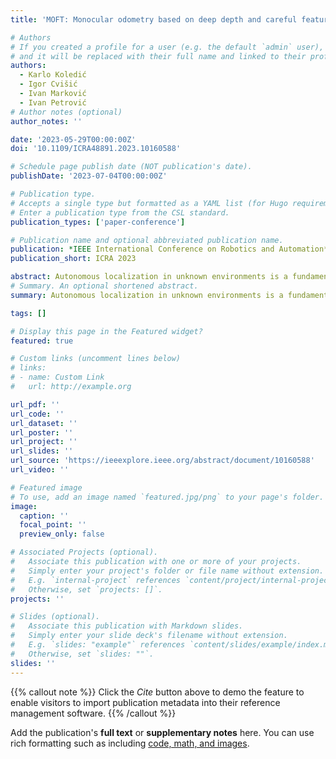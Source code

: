 ```yaml
---
title: 'MOFT: Monocular odometry based on deep depth and careful feature selection and tracking'

# Authors
# If you created a profile for a user (e.g. the default `admin` user), write the username (folder name) here
# and it will be replaced with their full name and linked to their profile.
authors:
  - Karlo Koledić
  - Igor Cvišić
  - Ivan Marković
  - Ivan Petrović
# Author notes (optional)
author_notes: ''

date: '2023-05-29T00:00:00Z'
doi: '10.1109/ICRA48891.2023.10160588'

# Schedule page publish date (NOT publication's date).
publishDate: '2023-07-04T00:00:00Z'

# Publication type.
# Accepts a single type but formatted as a YAML list (for Hugo requirements).
# Enter a publication type from the CSL standard.
publication_types: ['paper-conference']

# Publication name and optional abbreviated publication name.
publication: *IEEE International Conference on Robotics and Automation* (ICRA 2023)
publication_short: ICRA 2023

abstract: Autonomous localization in unknown environments is a fundamental problem in many emerging fields and the monocular visual approach offers many advantages, due to being a rich source of information and avoiding comparatively more complicated setups and multisensor calibration. Deep learning opened new venues for monocular odometry yielding not only end-to-end approaches but also hybrid methods combining the well studied geometry with specific deep components. In this paper we propose a monocular odometry that leverages deep depth within a feature based geometrical framework yielding a lightweight frame-to-frame approach with metrically scaled trajectories and state-of-the-art accuracy. The front-end is based on a multihypothesis matcher with perspective correction coupled with deep depth predictions that enables careful feature selection and tracking; especially of ground plane features that are suitable for translation estimation. The back-end is based on point-to-epipolar line minimization for rotation and unit translation estimation, followed by deep depth aided reprojection error minimization for metrically correct translation estimation. Furthermore, we also present a domain shift adaptation approach that allows for generalization over different camera intrinsic and extrinsic setups. The proposed approach is evaluated on the KITTI and KITTI-360 datasets, showing competitive results and in most cases outperforming other state-of-the-art stereo and monocular methods.
# Summary. An optional shortened abstract.
summary: Autonomous localization in unknown environments is a fundamental problem in many emerging fields and the monocular visual approach offers many advantages, due to being a rich source of information and avoiding comparatively more complicated setups and multisensor calibration. Deep learning opened new venues for monocular odometry yielding not only end-to-end approaches but also hybrid methods combining the well studied geometry with specific deep components. In this paper we propose a monocular odometry that leverages deep depth within a feature based geometrical framework yielding a lightweight frame-to-frame approach with metrically scaled trajectories and state-of-the-art accuracy. The front-end is based on a multihypothesis matcher with perspective correction coupled with deep depth predictions that enables careful feature selection and tracking; especially of ground plane features that are suitable for translation estimation. The back-end is based on point-to-epipolar line minimization for rotation and unit translation estimation, followed by deep depth aided reprojection error minimization for metrically correct translation estimation. Furthermore, we also present a domain shift adaptation approach that allows for generalization over different camera intrinsic and extrinsic setups. The proposed approach is evaluated on the KITTI and KITTI-360 datasets, showing competitive results and in most cases outperforming other state-of-the-art stereo and monocular methods.

tags: []

# Display this page in the Featured widget?
featured: true

# Custom links (uncomment lines below)
# links:
# - name: Custom Link
#   url: http://example.org

url_pdf: ''
url_code: ''
url_dataset: ''
url_poster: ''
url_project: ''
url_slides: ''
url_source: 'https://ieeexplore.ieee.org/abstract/document/10160588'
url_video: ''

# Featured image
# To use, add an image named `featured.jpg/png` to your page's folder.
image:
  caption: ''
  focal_point: ''
  preview_only: false

# Associated Projects (optional).
#   Associate this publication with one or more of your projects.
#   Simply enter your project's folder or file name without extension.
#   E.g. `internal-project` references `content/project/internal-project/index.md`.
#   Otherwise, set `projects: []`.
projects: ''

# Slides (optional).
#   Associate this publication with Markdown slides.
#   Simply enter your slide deck's filename without extension.
#   E.g. `slides: "example"` references `content/slides/example/index.md`.
#   Otherwise, set `slides: ""`.
slides: ''
---
```


{{% callout note %}}
Click the _Cite_ button above to demo the feature to enable visitors to import publication metadata into their reference management software.
{{% /callout %}}


Add the publication's **full text** or **supplementary notes** here. You can use rich formatting such as including [code, math, and images](https://docs.hugoblox.com/content/writing-markdown-latex/).
